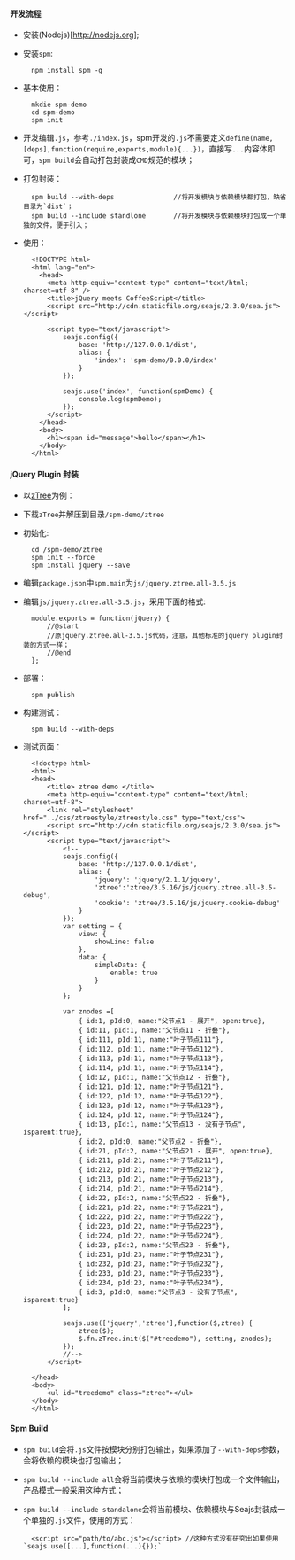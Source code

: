 #### 开发流程
+ 安装(Nodejs)[http://nodejs.org];
+ 安装`spm`:

        npm install spm -g

+ 基本使用：

        mkdie spm-demo
        cd spm-demo
        spm init


+ 开发编辑`.js`，参考`./index.js`，spm开发的`.js`不需要定义`define(name,[deps],function(require,exports,module){...})`，直接写`...`内容体即可，`spm build`会自动打包封装成`CMD`规范的模块；


+ 打包封装：

        spm build --with-deps               //将开发模块与依赖模块都打包，缺省目录为`dist`；
        spm build --include standlone       //将开发模块与依赖模块打包成一个单独的文件，便于引入；

+ 使用：

        <!DOCTYPE html>
        <html lang="en">
          <head>
            <meta http-equiv="content-type" content="text/html; charset=utf-8" />
            <title>jQuery meets CoffeeScript</title>
            <script src="http://cdn.staticfile.org/seajs/2.3.0/sea.js"></script>

            <script type="text/javascript">
                seajs.config({
                    base: 'http://127.0.0.1/dist',
                    alias: {
                        'index': 'spm-demo/0.0.0/index'
                    }
                });

                seajs.use('index', function(spmDemo) {
                    console.log(spmDemo);
                });
            </script>
          </head>
          <body>
            <h1><span id="message">hello</span></h1>
          </body>
        </html>


#### jQuery Plugin 封装
+ 以[zTree](http://www.ztree.me)为例：
+ 下载`zTree`并解压到目录`/spm-demo/ztree`
+ 初始化:

        cd /spm-demo/ztree
        spm init --force
        spm install jquery --save

+ 编辑`package.json`中`spm.main`为`js/jquery.ztree.all-3.5.js`
+ 编辑`js/jquery.ztree.all-3.5.js`，采用下面的格式:

        module.exports = function(jQuery) {
            //@start
            //原jquery.ztree.all-3.5.js代码，注意，其他标准的jquery plugin封装的方式一样；
            //@end
        };
+ 部署：
        
        spm publish

+ 构建测试：

        spm build --with-deps

+ 测试页面：

        <!doctype html>
        <html>
        <head>
            <title> ztree demo </title>
            <meta http-equiv="content-type" content="text/html; charset=utf-8">
            <link rel="stylesheet" href="../css/ztreestyle/ztreestyle.css" type="text/css">
            <script src="http://cdn.staticfile.org/seajs/2.3.0/sea.js"></script>
            <script type="text/javascript">
                <!--
                seajs.config({
                    base: 'http://127.0.0.1/dist',
                    alias: {
                        'jquery': 'jquery/2.1.1/jquery',
                        'ztree':'ztree/3.5.16/js/jquery.ztree.all-3.5-debug',
                        'cookie': 'ztree/3.5.16/js/jquery.cookie-debug'
                    }
                });
                var setting = {
                    view: {
                        showLine: false
                    },
                    data: {
                        simpleData: {
                            enable: true
                        }
                    }
                };

                var znodes =[
                    { id:1, pId:0, name:"父节点1 - 展开", open:true},
                    { id:11, pId:1, name:"父节点11 - 折叠"},
                    { id:111, pId:11, name:"叶子节点111"},
                    { id:112, pId:11, name:"叶子节点112"},
                    { id:113, pId:11, name:"叶子节点113"},
                    { id:114, pId:11, name:"叶子节点114"},
                    { id:12, pId:1, name:"父节点12 - 折叠"},
                    { id:121, pId:12, name:"叶子节点121"},
                    { id:122, pId:12, name:"叶子节点122"},
                    { id:123, pId:12, name:"叶子节点123"},
                    { id:124, pId:12, name:"叶子节点124"},
                    { id:13, pId:1, name:"父节点13 - 没有子节点", isparent:true},
                    { id:2, pId:0, name:"父节点2 - 折叠"},
                    { id:21, pId:2, name:"父节点21 - 展开", open:true},
                    { id:211, pId:21, name:"叶子节点211"},
                    { id:212, pId:21, name:"叶子节点212"},
                    { id:213, pId:21, name:"叶子节点213"},
                    { id:214, pId:21, name:"叶子节点214"},
                    { id:22, pId:2, name:"父节点22 - 折叠"},
                    { id:221, pId:22, name:"叶子节点221"},
                    { id:222, pId:22, name:"叶子节点222"},
                    { id:223, pId:22, name:"叶子节点223"},
                    { id:224, pId:22, name:"叶子节点224"},
                    { id:23, pId:2, name:"父节点23 - 折叠"},
                    { id:231, pId:23, name:"叶子节点231"},
                    { id:232, pId:23, name:"叶子节点232"},
                    { id:233, pId:23, name:"叶子节点233"},
                    { id:234, pId:23, name:"叶子节点234"},
                    { id:3, pId:0, name:"父节点3 - 没有子节点", isparent:true}
                ];

                seajs.use(['jquery','ztree'],function($,ztree) {
                    ztree($);
                    $.fn.zTree.init($("#treedemo"), setting, znodes);
                });
                //-->
            </script>

        </head>
        <body>
            <ul id="treedemo" class="ztree"></ul>
        </body>
        </html>


#### Spm Build
+ `spm build`会将`.js`文件按模块分别打包输出，如果添加了`--with-deps`参数，会将依赖的模块也打包输出；
+ `spm build --include all`会将当前模块与依赖的模块打包成一个文件输出，产品模式一般采用这种方式；
+ `spm build --include standalone`会将当前模块、依赖模块与Seajs封装成一个单独的`.js`文件，使用的方式：

        <script src="path/to/abc.js"></script> //这种方式没有研究出如果使用`seajs.use([...],function(...){});`
        
